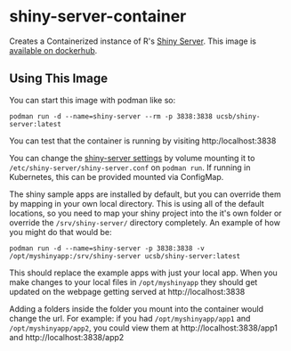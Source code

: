 # shiny-server-container
Creates a Containerized instance of R's [Shiny Server](https://www.rstudio.com/products/shiny/shiny-server/). This image is [available on dockerhub](https://hub.docker.com/r/ucsb/shiny-server). 

## Using This Image
You can start this image with podman like so: 
```
podman run -d --name=shiny-server --rm -p 3838:3838 ucsb/shiny-server:latest
```
You can test that the container is running by visiting http:/localhost:3838

You can change the [shiny-server settings](https://docs.rstudio.com/shiny-server/#default-configuration) by volume mounting it to `/etc/shiny-server/shiny-server.conf` on `podman run`.  If running in Kubernetes, this can be provided mounted via ConfigMap.

The shiny sample apps are installed by default, but you can override them by mapping in your own local directory. 
This is using all of the default locations, so you need to map your shiny project into the it's own folder or override the `/srv/shiny-server/` directory completely. An example of how you might do that would be: 
```
podman run -d --name=shiny-server -p 3838:3838 -v /opt/myshinyapp:/srv/shiny-server ucsb/shiny-server:latest
```
This should replace the example apps with just your local app. When you make changes to your local files in `/opt/myshinyapp` they should get updated on the webpage getting served at http://localhost:3838

Adding a folders inside the folder you mount into the container would change the url. 
For example: if you had `/opt/myshinyapp/app1` and `/opt/myshinyapp/app2`, you could view them at http://localhost:3838/app1 and http://localhost:3838/app2 

